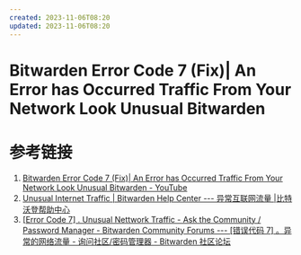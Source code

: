```yaml
---
created: 2023-11-06T08:20
updated: 2023-11-06T08:20
---
```

# Bitwarden Error Code 7 (Fix)| An Error has Occurred Traffic From Your Network Look Unusual Bitwarden

# 参考链接
1. [Bitwarden Error Code 7 (Fix)| An Error has Occurred Traffic From Your Network Look Unusual Bitwarden - YouTube](https://www.youtube.com/watch?v=dQArYio_Rbs)
2. [Unusual Internet Traffic | Bitwarden Help Center --- 异常互联网流量 |比特沃登帮助中心](https://bitwarden.com/help/unusual-traffic-error/)
3. [[Error Code 7] . Unusual Nettwork Traffic - Ask the Community / Password Manager - Bitwarden Community Forums --- [错误代码 7] 。异常的网络流量 - 询问社区/密码管理器 - Bitwarden 社区论坛](https://community.bitwarden.com/t/error-code-7-unusual-nettwork-traffic/50722/11)
